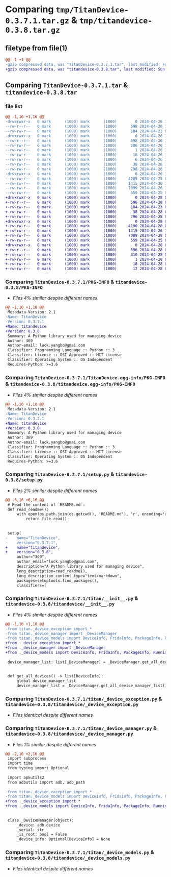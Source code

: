 # Comparing `tmp/TitanDevice-0.3.7.1.tar.gz` & `tmp/titandevice-0.3.8.tar.gz`

## filetype from file(1)

```diff
@@ -1 +1 @@
-gzip compressed data, was "TitanDevice-0.3.7.1.tar", last modified: Fri Apr 26 10:50:31 2024, max compression
+gzip compressed data, was "titandevice-0.3.8.tar", last modified: Sun Apr 28 01:53:26 2024, max compression
```

## Comparing `TitanDevice-0.3.7.1.tar` & `titandevice-0.3.8.tar`

### file list

```diff
@@ -1,16 +1,16 @@
-drwxrwxr-x   0 mark      (1000) mark      (1000)        0 2024-04-26 10:50:31.254362 TitanDevice-0.3.7.1/
--rw-r--r--   0 mark      (1000) mark      (1000)      598 2024-04-26 10:50:31.254362 TitanDevice-0.3.7.1/PKG-INFO
--rw-rw-r--   0 mark      (1000) mark      (1000)      184 2024-04-23 06:54:15.000000 TitanDevice-0.3.7.1/README.md
-drwxrwxr-x   0 mark      (1000) mark      (1000)        0 2024-04-26 10:50:31.254362 TitanDevice-0.3.7.1/TitanDevice.egg-info/
--rw-r--r--   0 mark      (1000) mark      (1000)      598 2024-04-26 10:50:31.000000 TitanDevice-0.3.7.1/TitanDevice.egg-info/PKG-INFO
--rw-rw-r--   0 mark      (1000) mark      (1000)      286 2024-04-26 10:50:31.000000 TitanDevice-0.3.7.1/TitanDevice.egg-info/SOURCES.txt
--rw-rw-r--   0 mark      (1000) mark      (1000)        1 2024-04-26 10:50:31.000000 TitanDevice-0.3.7.1/TitanDevice.egg-info/dependency_links.txt
--rw-rw-r--   0 mark      (1000) mark      (1000)       18 2024-04-26 10:50:31.000000 TitanDevice-0.3.7.1/TitanDevice.egg-info/requires.txt
--rw-rw-r--   0 mark      (1000) mark      (1000)        6 2024-04-26 10:50:31.000000 TitanDevice-0.3.7.1/TitanDevice.egg-info/top_level.txt
--rw-rw-r--   0 mark      (1000) mark      (1000)       38 2024-04-26 10:50:31.254362 TitanDevice-0.3.7.1/setup.cfg
--rw-rw-r--   0 mark      (1000) mark      (1000)      798 2024-04-26 10:50:26.000000 TitanDevice-0.3.7.1/setup.py
-drwxrwxr-x   0 mark      (1000) mark      (1000)        0 2024-04-26 10:50:31.254362 TitanDevice-0.3.7.1/titan/
--rw-rw-r--   0 mark      (1000) mark      (1000)     4205 2024-04-25 06:42:55.000000 TitanDevice-0.3.7.1/titan/__init__.py
--rw-rw-r--   0 mark      (1000) mark      (1000)     1415 2024-04-26 10:24:31.000000 TitanDevice-0.3.7.1/titan/_device_exception.py
--rw-rw-r--   0 mark      (1000) mark      (1000)     7099 2024-04-26 10:50:26.000000 TitanDevice-0.3.7.1/titan/_device_manager.py
--rw-rw-r--   0 mark      (1000) mark      (1000)      559 2024-04-25 06:30:48.000000 TitanDevice-0.3.7.1/titan/_device_models.py
+drwxrwxr-x   0 mark      (1000) mark      (1000)        0 2024-04-28 01:53:26.565587 titandevice-0.3.8/
+-rw-r--r--   0 mark      (1000) mark      (1000)      596 2024-04-28 01:53:26.565587 titandevice-0.3.8/PKG-INFO
+-rw-rw-r--   0 mark      (1000) mark      (1000)      184 2024-04-23 06:54:15.000000 titandevice-0.3.8/README.md
+-rw-rw-r--   0 mark      (1000) mark      (1000)       38 2024-04-28 01:53:26.565587 titandevice-0.3.8/setup.cfg
+-rw-rw-r--   0 mark      (1000) mark      (1000)      796 2024-04-28 01:52:55.000000 titandevice-0.3.8/setup.py
+drwxrwxr-x   0 mark      (1000) mark      (1000)        0 2024-04-28 01:53:26.565587 titandevice-0.3.8/titandevice/
+-rw-rw-r--   0 mark      (1000) mark      (1000)     4190 2024-04-28 01:51:38.000000 titandevice-0.3.8/titandevice/__init__.py
+-rw-rw-r--   0 mark      (1000) mark      (1000)     1415 2024-04-26 10:24:31.000000 titandevice-0.3.8/titandevice/_device_exception.py
+-rw-rw-r--   0 mark      (1000) mark      (1000)     7089 2024-04-28 01:52:55.000000 titandevice-0.3.8/titandevice/_device_manager.py
+-rw-rw-r--   0 mark      (1000) mark      (1000)      559 2024-04-25 06:30:48.000000 titandevice-0.3.8/titandevice/_device_models.py
+drwxrwxr-x   0 mark      (1000) mark      (1000)        0 2024-04-28 01:53:26.565587 titandevice-0.3.8/titandevice.egg-info/
+-rw-r--r--   0 mark      (1000) mark      (1000)      596 2024-04-28 01:53:26.000000 titandevice-0.3.8/titandevice.egg-info/PKG-INFO
+-rw-rw-r--   0 mark      (1000) mark      (1000)      310 2024-04-28 01:53:26.000000 titandevice-0.3.8/titandevice.egg-info/SOURCES.txt
+-rw-rw-r--   0 mark      (1000) mark      (1000)        1 2024-04-28 01:53:26.000000 titandevice-0.3.8/titandevice.egg-info/dependency_links.txt
+-rw-rw-r--   0 mark      (1000) mark      (1000)       18 2024-04-28 01:53:26.000000 titandevice-0.3.8/titandevice.egg-info/requires.txt
+-rw-rw-r--   0 mark      (1000) mark      (1000)       12 2024-04-28 01:53:26.000000 titandevice-0.3.8/titandevice.egg-info/top_level.txt
```

### Comparing `TitanDevice-0.3.7.1/PKG-INFO` & `titandevice-0.3.8/PKG-INFO`

 * *Files 4% similar despite different names*

```diff
@@ -1,10 +1,10 @@
 Metadata-Version: 2.1
-Name: TitanDevice
-Version: 0.3.7.1
+Name: titandevice
+Version: 0.3.8
 Summary: A Python library used for managing device
 Author: 369
 Author-email: luck.yangbo@gmai.com
 Classifier: Programming Language :: Python :: 3
 Classifier: License :: OSI Approved :: MIT License
 Classifier: Operating System :: OS Independent
 Requires-Python: >=3.6
```

### Comparing `TitanDevice-0.3.7.1/TitanDevice.egg-info/PKG-INFO` & `titandevice-0.3.8/titandevice.egg-info/PKG-INFO`

 * *Files 4% similar despite different names*

```diff
@@ -1,10 +1,10 @@
 Metadata-Version: 2.1
-Name: TitanDevice
-Version: 0.3.7.1
+Name: titandevice
+Version: 0.3.8
 Summary: A Python library used for managing device
 Author: 369
 Author-email: luck.yangbo@gmai.com
 Classifier: Programming Language :: Python :: 3
 Classifier: License :: OSI Approved :: MIT License
 Classifier: Operating System :: OS Independent
 Requires-Python: >=3.6
```

### Comparing `TitanDevice-0.3.7.1/setup.py` & `titandevice-0.3.8/setup.py`

 * *Files 2% similar despite different names*

```diff
@@ -6,16 +6,16 @@
 # Read the content of `README.md`:
 def read_readme():
     with open(os.path.join(os.getcwd(), 'README.md'), 'r', encoding='utf-8') as file:
         return file.read()
 
 
 setup(
-    name="TitanDevice",
-    version="0.3.7.1",
+    name="titandevice",
+    version="0.3.8",
     author="369",
     author_email="luck.yangbo@gmai.com",
     description="A Python library used for managing device",
     long_description=read_readme(),
     long_description_content_type="text/markdown",
     packages=setuptools.find_packages(),
     classifiers=[
```

### Comparing `TitanDevice-0.3.7.1/titan/__init__.py` & `titandevice-0.3.8/titandevice/__init__.py`

 * *Files 4% similar despite different names*

```diff
@@ -1,10 +1,10 @@
-from titan._device_exception import *
-from titan._device_manager import _DeviceManager
-from titan._device_models import DeviceInfo, FridaInfo, PackageInfo, RunningAppInfo
+from ._device_exception import *
+from ._device_manager import _DeviceManager
+from ._device_models import DeviceInfo, FridaInfo, PackageInfo, RunningAppInfo
 
 device_manager_list: list[_DeviceManager] = _DeviceManager.get_all_device_manager_list()
 
 
 def get_all_devices() -> list[DeviceInfo]:
     global device_manager_list
     device_manager_list = _DeviceManager.get_all_device_manager_list()
```

### Comparing `TitanDevice-0.3.7.1/titan/_device_exception.py` & `titandevice-0.3.8/titandevice/_device_exception.py`

 * *Files identical despite different names*

### Comparing `TitanDevice-0.3.7.1/titan/_device_manager.py` & `titandevice-0.3.8/titandevice/_device_manager.py`

 * *Files 1% similar despite different names*

```diff
@@ -2,16 +2,16 @@
 import subprocess
 import time
 from typing import Optional
 
 import apkutils2
 from adbutils import adb, adb_path
 
-from titan._device_exception import *
-from titan._device_models import DeviceInfo, FridaInfo, PackageInfo, RunningAppInfo
+from ._device_exception import *
+from ._device_models import DeviceInfo, FridaInfo, PackageInfo, RunningAppInfo
 
 
 class _DeviceManager(object):
     _device: adb.device
     _serial: str
     _is_root: bool = False
     _device_info: Optional[DeviceInfo] = None
```

### Comparing `TitanDevice-0.3.7.1/titan/_device_models.py` & `titandevice-0.3.8/titandevice/_device_models.py`

 * *Files identical despite different names*

